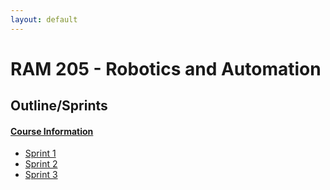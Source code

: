 ```yaml
---
layout: default
---
```


# RAM 205 - Robotics and Automation

## Outline/Sprints

#### [Course Information](course_info)

- [Sprint 1](sprint1)
- [Sprint 2](sprint2)
- [Sprint 3](sprint3)